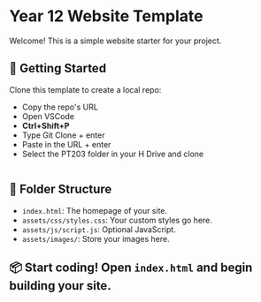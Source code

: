# Year 12 Website Template

Welcome! This is a simple website starter for your project.

## 🚀 Getting Started

Clone this template to create a local repo:
- Copy the repo's URL
- Open VSCode
-  **Ctrl+Shift+P**
- Type Git Clone + enter
- Paste in the URL + enter
- Select the PT203 folder in your H Drive and clone
   ```

## 🧾 Folder Structure

- `index.html`: The homepage of your site.
- `assets/css/styles.css`: Your custom styles go here.
- `assets/js/script.js`: Optional JavaScript.
- `assets/images/`: Store your images here.

## 📦 Start coding! Open `index.html` and begin building your site.


